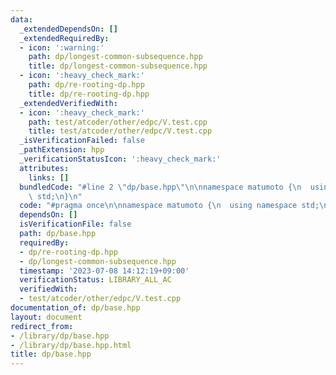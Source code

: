 ```yaml
---
data:
  _extendedDependsOn: []
  _extendedRequiredBy:
  - icon: ':warning:'
    path: dp/longest-common-subsequence.hpp
    title: dp/longest-common-subsequence.hpp
  - icon: ':heavy_check_mark:'
    path: dp/re-rooting-dp.hpp
    title: dp/re-rooting-dp.hpp
  _extendedVerifiedWith:
  - icon: ':heavy_check_mark:'
    path: test/atcoder/other/edpc/V.test.cpp
    title: test/atcoder/other/edpc/V.test.cpp
  _isVerificationFailed: false
  _pathExtension: hpp
  _verificationStatusIcon: ':heavy_check_mark:'
  attributes:
    links: []
  bundledCode: "#line 2 \"dp/base.hpp\"\n\nnamespace matumoto {\n  using namespace\
    \ std;\n}\n"
  code: "#pragma once\n\nnamespace matumoto {\n  using namespace std;\n}"
  dependsOn: []
  isVerificationFile: false
  path: dp/base.hpp
  requiredBy:
  - dp/re-rooting-dp.hpp
  - dp/longest-common-subsequence.hpp
  timestamp: '2023-07-08 14:12:19+09:00'
  verificationStatus: LIBRARY_ALL_AC
  verifiedWith:
  - test/atcoder/other/edpc/V.test.cpp
documentation_of: dp/base.hpp
layout: document
redirect_from:
- /library/dp/base.hpp
- /library/dp/base.hpp.html
title: dp/base.hpp
---
```

